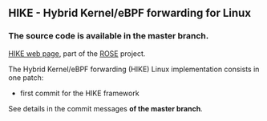 ## HIKE - Hybrid Kernel/eBPF forwarding for Linux

### The source code is available in the master branch. 

[HIKE web page](https://netgroup.github.io/hike/), part of the [ROSE](https://netgroup.github.io/rose/) project.

The Hybrid Kernel/eBPF forwarding (HIKE) Linux implementation consists in one patch:
 
- first commit for the HIKE framework

See details in the commit messages **of the master branch**.
